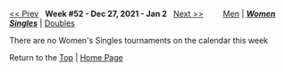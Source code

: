 <a name="top"></a>[<< Prev](women_singles_2145.md) &nbsp; **Week #52 - Dec 27, 2021 - Jan 2** &nbsp; [Next >>](women_singles_2201.md) &nbsp;&nbsp;&nbsp;&nbsp;&nbsp;&nbsp;&nbsp; [Men](./men_singles_2152.md) &#124; [***Women***](./women_singles_2152.md) &nbsp;&nbsp;&nbsp;&nbsp;&nbsp; [***Singles***](./women_singles_2152.md) &#124; [Doubles](./women_doubles_2152.md)

There are no Women's Singles tournaments on the calendar this week

Return to the [Top](./women_singles_2152.md) &#124; [Home Page](../../index.md)